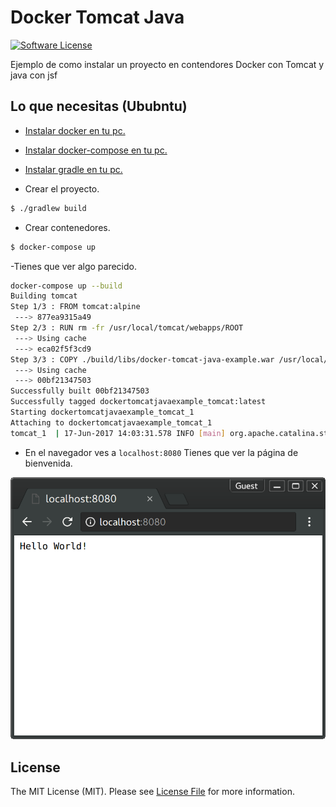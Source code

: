 # Docker Tomcat Java 

[![Software License][ico-license]](LICENSE.md)

Ejemplo de como instalar un proyecto en contendores Docker con Tomcat y java con jsf

## Lo que necesitas (Ububntu)

- [Instalar docker en tu pc.][instalar-docker]

- [Instalar docker-compose en tu pc.][instalar-docker-compose]

- [Instalar gradle en tu pc.][instalar-gradle]
  


- Crear el proyecto.

``` bash
$ ./gradlew build
```

- Crear contenedores.

``` bash
$ docker-compose up
```

-Tienes que ver algo parecido.

``` bash
docker-compose up --build
Building tomcat
Step 1/3 : FROM tomcat:alpine
 ---> 877ea9315a49
Step 2/3 : RUN rm -fr /usr/local/tomcat/webapps/ROOT
 ---> Using cache
 ---> eca02f5f3cd9
Step 3/3 : COPY ./build/libs/docker-tomcat-java-example.war /usr/local/tomcat/webapps/ROOT.war
 ---> Using cache
 ---> 00bf21347503
Successfully built 00bf21347503
Successfully tagged dockertomcatjavaexample_tomcat:latest
Starting dockertomcatjavaexample_tomcat_1
Attaching to dockertomcatjavaexample_tomcat_1
tomcat_1  | 17-Jun-2017 14:03:31.578 INFO [main] org.apache.catalina.startup.Catalina.start Server startup in 403 ms
```

- En el navegador ves a `localhost:8080` Tienes que ver la página de bienvenida.

![Hello World Output with Docker and Java + Tomcat](./resources/screenshot-01.png)

## License

The MIT License (MIT). Please see [License File](LICENSE.md) for more information.

[ico-license]: https://img.shields.io/badge/license-MIT-brightgreen.svg?style=flat-square
[instalar-docker]: https://docs.docker.com/engine/installation
[instalar-docker-compose]: https://docs.docker.com/compose/install
[instalar-gradle]: https://gradle.org/install
